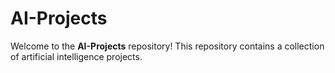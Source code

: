 # AI-Projects

Welcome to the **AI-Projects** repository! This repository contains a collection of artificial intelligence projects.